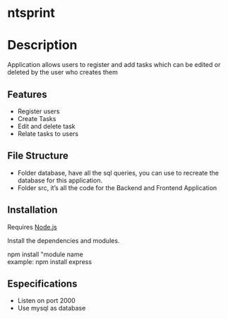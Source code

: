 <h1 class="code-line" data-line-start=0 data-line-end=1 ><a id="ntsprint_0"></a>ntsprint</h1>
<h1 class="code-line" data-line-start=2 data-line-end=3 ><a id="Description_2"></a>Description</h1>
<p class="has-line-data" data-line-start="3" data-line-end="4">Application allows users to register and add tasks which can be edited or deleted by the user who creates them</p>
<h2 class="code-line" data-line-start=4 data-line-end=5 ><a id="Features_4"></a>Features</h2>
<ul>
<li class="has-line-data" data-line-start="6" data-line-end="7">Register users</li>
<li class="has-line-data" data-line-start="7" data-line-end="8">Create Tasks</li>
<li class="has-line-data" data-line-start="8" data-line-end="9">Edit and delete task</li>
<li class="has-line-data" data-line-start="9" data-line-end="10">Relate tasks to users</li>
</ul>
<h2 class="code-line" data-line-start=12 data-line-end=13 ><a id="File_Structure_12"></a>File Structure</h2>
<ul>
<li class="has-line-data" data-line-start="14" data-line-end="15">Folder database, have all the sql queries, you can use to recreate the database for this application.</li>
<li class="has-line-data" data-line-start="15" data-line-end="17">Folder src, it’s all the code for the Backend and Frontend Application</li>
</ul>
<h2 class="code-line" data-line-start=17 data-line-end=18 ><a id="Installation_17"></a>Installation</h2>
<p class="has-line-data" data-line-start="19" data-line-end="20">Requires <a href="https://nodejs.org/">Node.js</a></p>
<p class="has-line-data" data-line-start="21" data-line-end="22">Install the dependencies and modules.</p>
<p class="has-line-data" data-line-start="23" data-line-end="25">npm install &quot;module name<br>
example: npm install express</p>
<h2 class="code-line" data-line-start=27 data-line-end=28 ><a id="Especifications_27"></a>Especifications</h2>
<ul>
<li class="has-line-data" data-line-start="28" data-line-end="29">Listen on port 2000</li>
<li class="has-line-data" data-line-start="29" data-line-end="30">Use mysql as database</li>
</ul>

